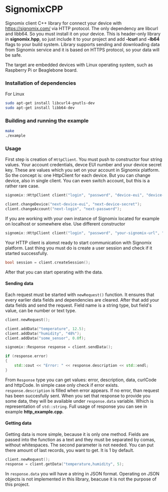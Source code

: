 # SignomixCPP
Signomix client C++ library for connect your device with https://signomix.com/ via HTTP protocol. The only dependency are libcurl and libb64. So you must install it on your device. This is header-only library in **signomix.hpp**, so just include it to your project and add **-lcurl** and **-lb64** flags to your build system. Library supports sending and downloading data from Signomix service and it is based on HTTPS protocol, so your data will be safe.

The target are embedded devices with Linux operating system, such as Raspberry Pi or Beaglebone board. 

### Installation of dependencies
For Linux
```bash
sudo apt-get install libcurl4-gnutls-dev
sudo apt-get install libb64-dev
```

### Building and running the example
```bash
make
./example
```

### Usage
First step is creation of `HttpClient`. You must push to constructor four string values. Your account credentials, devce EUI number and your device secret key. These are values which you set on your account in Signomix platform. So the concept is: one HttpClient for each device. But you can change device, also in single client. You can even switch account, but this is a rather rare case.
```c++
signomix::HttpClient client("login", "password", "device-eui", "device-secret");

client.changeDevice("next-device-eui", "next-device-secret");
client.changeAccount("next-login", "next-password");
```
If you are working with your own instance of Signomix located for example on localhost or somewhere else. Use different constructor
```c++
signomix::HttpClient client("login", "password", "your-signomix-url", "device-eui", "device-secret");
```
Your HTTP client is alomst ready to start communication with Signomix platform.
Last thing you must do is create a user session and check if it started successfully.
```c++
bool session = client.createSession();
```
After that you can start operating with the data.

#### Sending data
Each request must be started with `newRequest()` function. It ensures that every earlier data fields and dependencies are cleared.
After that add your data fields and send the request. Field name is a string type, but field's value, can be number or text type.
```c++
client.newRequest();

client.addData("temperature", 12.5);
client.addData("humidity", "48%");
client.addData("some_sensor", 0.0f);

signomix::Response response = client.sendData();

if (response.error)
{
    std::cout << "Error: " << response.description << std::endl;
}
```
From `Response` type you can get values: error, description, data, curlCode and httpCode. In simple case only check if error exists. `response.description` is filled when error appears. If no error, than request has been succesfully sent. When you set that response to provide you some data, they will be available under `response.data` variable. Which is representation of `std::string`. Full usage of response you can see in example **http_example.cpp**.

#### Getting data
Getting data is more simple, because it is only one method. Fields are passed into the function as a text and they must be separated by comas, without whitespaces.
The second parameter is not needed. You can put there amount of last records, you want to get. It is 1 by default.
```c++
client.newRequest();
response = client.getData("temperature,humidity", 5);

```
In `response.data` you will have a string in JSON format. Operating on JSON objects is not implemented in this library, beacuse it is not the purpose of this project.